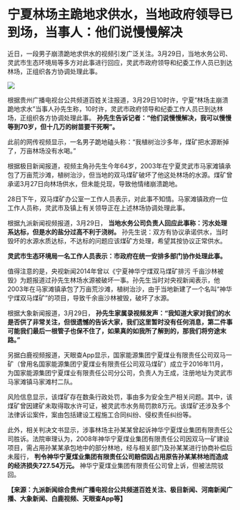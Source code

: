 # 宁夏林场主跪地求供水，当地政府领导已到场，当事人：他们说慢慢解决

近日，一段男子崩溃跪地求供水的视频引发广泛关注。3月29日，当地水务公司、灵武市生态环境局等多方对此事进行回应，灵武市政府领导和纪委工作人员已到达林场，正组织各方协调处理此事。

![](https://inews.gtimg.com/news_bt/OIcVbcB3K-JIlUpIxT-B38OgnhQJs3z2VaITf8AyarebAAA/1000)

根据贵州广播电视台公共频道百姓关注报道，3月29日10时许，宁夏“林场主崩溃跪地求水”当事人孙先生称，10时许，灵武市政府领导和纪委工作人员已到达林场，正组织各方协调处理此事。
**孙先生告诉记者：“他们说慢慢解决，我可以慢慢等到70岁，但十几万的树苗要干死啊”。**

此前的网传视频显示，一名男子跪地磕头称：“我植树治沙多年，煤矿把水源断掉了，万亩林场没有水喝。”

根据极目新闻报道，视频主角孙先生今年64岁，2003年在宁夏灵武市马家滩镇承包了万亩荒沙滩，植树治沙，但当地的双马煤矿破坏了他这处林场的水源。煤矿曾承诺3月27日向林场供水，但未能兑现，导致他情绪崩溃跪地。

28日下午，双马煤矿办公室一工作人员表示，对此事不知情。马家滩镇政府一位工作人员称，灵武市及镇上有关领导正在上述林场协调处理此事。

根据九派新闻视频报道，3月29日， **当地水务公司负责人回应此事称：污水处理系达标，但是水的盐分过高不利于浇树。**
孙先生说：双方有协议承诺供水，当时毁坏的水源水质达标，不达标的问题应该煤矿方处理，希望其按协议正常供水。

**灵武市生态环境局一名工作人员表示：市政府在统一安排多部门协作处理此事。**

值得注意的是，央视新闻2014年曾以《宁夏神华宁煤双马煤矿排污
千亩沙林被毁》为题报道过孙先生林场水源被破坏一事。孙先生当时对央视新闻表示，他2003年在马家滩镇承包了万亩荒沙滩，植树治沙，由于当地新建了一个名叫“神华宁煤双马煤矿”的项目，导致千余亩沙林被毁，破坏了水源。

根据大象新闻报道，3月29日，
**孙先生家属录视频发声：“我知道大家对我们的水是否供了非常关注，但很遗憾的告诉大家，我们这里暂时没有任何消息，第二件事可能我们最后一根管子也保不住了，如果真的如我所了解到的，那我们将穷途末路。”**

另据白鹿视频报道，天眼查App显示，国家能源集团宁夏煤业有限责任公司双马一矿（曾用名国家能源集团宁夏煤业有限责任公司双马煤矿）成立于2016年11月，为国家能源集团宁夏煤业有限责任公司分公司，负责人为王成，注册地址为灵武市马家滩镇马家滩村二队。

风险信息显示，该煤矿存在数条行政处罚，事由多为安全生产相关问题。其中，该煤矿曾因建矿未取得取水许可证，被灵武市水务局罚款8万元。该煤矿还涉及多个法律诉讼案件，案由包括建设工程施工合同纠纷、侵权责任纠纷等。

此外，相关判决文书显示，涉事林场主孙某某曾起诉神华宁夏煤业集团有限责任公司胜诉。法院审理认为，2008年神华宁夏煤业集团有限责任公司因双马一矿建设项目，需占用孙某某承包地中的部分林地，经与相关部门及孙某某进行协商补偿后未履行，
**判令神华宁夏煤业集团有限责任公司赔偿因占用原告孙某某林地而造成的经济损失727.54万元。** 神华宁夏煤业集团有限责任公司曾上诉，但被法院驳回。

**【来源：九派新闻综合贵州广播电视台公共频道百姓关注、极目新闻、河南新闻广播、大象新闻、白鹿视频、天眼查App等】**

